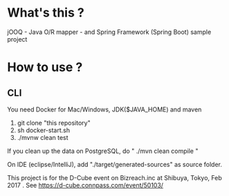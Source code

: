 # What's this ?

jOOQ - Java O/R mapper - and Spring Framework (Spring Boot) sample project

# How to use ?

## CLI
You need Docker for Mac/Windows, JDK($JAVA_HOME) and maven

1. git clone "this repository"
2. sh docker-start.sh
3. ./mvnw clean test

If you clean up the data on PostgreSQL, do " ./mvn clean compile "

On IDE (eclipse/IntelliJ), add "./target/generated-sources" as source folder.

This project is for the D-Cube event on Bizreach.inc at Shibuya, Tokyo, Feb 2017 .
See https://d-cube.connpass.com/event/50103/
